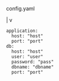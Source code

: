 config.yaml 

|
v

```
application:
  host: "host"
  port: "port"
db:
  host: "host"
  user: "user"
  password: "pass"
  dbname: "dbname"
  port: "port"
```
